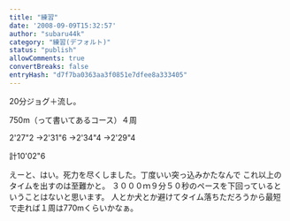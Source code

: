 ```yaml
---
title: "練習"
date: '2008-09-09T15:32:57'
author: "subaru44k"
category: "練習(デフォルト)"
status: "publish"
allowComments: true
convertBreaks: false
entryHash: "d7f7ba0363aa3f0851e7dfee8a333405"
---
```

20分ジョグ＋流し。

750m（って書いてあるコース）４周

2'27"2
→2'31"6
→2'34"4
→2'29"4

計10'02"6

えーと、はい。死力を尽くしました。丁度いい突っ込みかたなんで
これ以上のタイムを出すのは至難かと。
３０００ｍ９分５０秒のペースを下回っているということはないと思います。
人とか犬とか避けてタイム落ちただろうから最短で走れば１周は770mくらいかなぁ。
